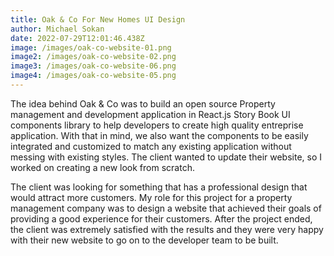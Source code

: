 ```yaml
---
title: Oak & Co For New Homes UI Design
author: Michael Sokan
date: 2022-07-29T12:01:46.438Z
image: /images/oak-co-website-01.png
image2: /images/oak-co-website-02.png
image3: /images/oak-co-website-06.png
image4: /images/oak-co-website-05.png
---
```

The idea behind Oak & Co was to build an open source Property management and development application in React.js Story Book UI components library to help developers to create high quality entreprise application. With that in mind, we also want the components to be easily integrated and customized to match any existing application without messing with existing styles. The client wanted to update their website, so I worked on creating a new look from scratch. 

The client was looking for something that has a professional design that would attract more customers. My role for this project for a property management company was to design a website that achieved their goals of providing a good experience for their customers. After the project ended, the client was extremely satisfied with the results and they were very happy with their new website to go on to the developer team to be built.